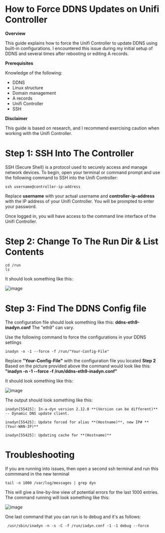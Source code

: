# How to Force DDNS Updates on Unifi Controller
**Overview**

This guide explains how to force the Unifi Controller to update DDNS using built-in configurations. I encountered this issue during my initial setup of DDNS and several times after rebooting or editing A records.

**Prerequisites**

Knowledge of the following:
- DDNS
- Linux structure
- Domain management
- A records
- Unifi Controller
- SSH

**Disclaimer**

This guide is based on research, and I recommend exercising caution when working with the Unifi Controller.

# Step 1: SSH Into The Controller

SSH (Secure Shell) is a protocol used to securely access and manage network devices. To begin, open your terminal or command prompt and use the following command to SSH into the Unifi Controller:

    ssh username@controller-ip-address

Replace **username** with your actual username and **controller-ip-address** with the IP address of your Unifi Controller. You will be prompted to enter your password.

Once logged in, you will have access to the command line interface of the Unifi Controller.

# Step 2: Change To The Run Dir & List Contents

    cd /run
    ls

It should look something like this:

![image](https://github.com/user-attachments/assets/bc61c298-4572-4de0-8d9d-28da2fb9e506)

# Step 3: Find The DDNS Config file

The configuration file should look something like this: **ddns-eth9-inadyn.conf** The "eth9" can vary.

Use the following command to force the configurations in your DDNS settings

    inadyn -n -1 --force -f /run/"Your-Config-File"

Replace **"Your-Config-File"** with the configuration file you located **Step 2** Based on the picture provided above the command would look like this: **"inadyn -n -1 --force -f /run/ddns-eth9-inadyn.conf"**

It should look something like this:

![image](https://github.com/user-attachments/assets/39e9d85d-e3c3-44f5-b068-e72cc770153b)

The output should look something like this:

    inadyn[55425]: In-a-dyn version 2.12.0 **(Version can be different)** -- Dynamic DNS update client.
    
    inadyn[55425]: Update forced for alias **(Hostname)**, new IP# **(Your-WAN-IP)**
    
    inadyn[55425]: Updating cache for **(Hostname)**

# Troubleshooting

If you are running into issues, then open a second ssh terminal and run this commmand in the new terminal

    tail -n 1000 /var/log/messages | grep dyn

This will give a line-by-line view of potential errors for the last 1000 entries. The command running will look something like this:

![image](https://github.com/user-attachments/assets/d000f577-ce99-4313-8ccc-b523a268e4e0)

One last command that you can run is to debug and it's as follows:

     /usr/sbin/inadyn -n -s -C -f /run/iadyn.conf -1 -1 debug --force

